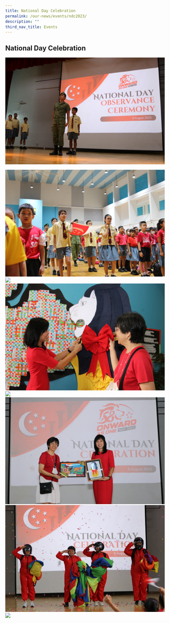```yaml
---
title: National Day Celebration
permalink: /our-news/events/ndc2023/
description: ""
third_nav_title: Events
---
```

## National Day Celebration


![](/images/Events/NDP2023/img_1088.JPG)


 ![](/images/Events/NDP2023/img_1093.JPG)
 ![](/images/Events/NDP2023/img_1144.JPG)
 ![](/images/Events/NDP2023/img_1211.JPG) 
 ![](/images/Events/NDP2023/img_1216.JPG)
 ![](/images/Events/NDP2023/img_1239.JPG )
 ![](/images/Events/NDP2023/img_1340.JPG) 
 ![](/images/Events/NDP2023/img_1525.JPG)